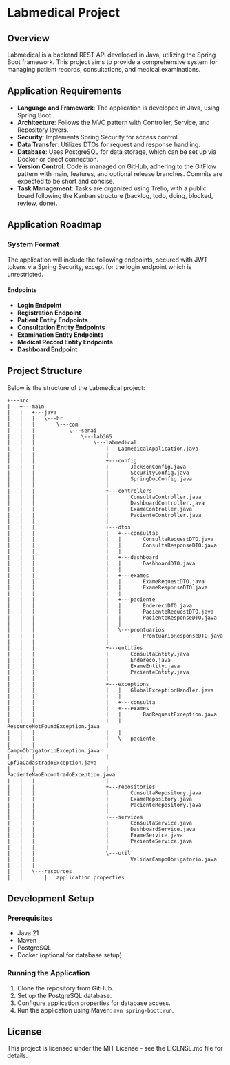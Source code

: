 # Labmedical Project

## Overview
Labmedical is a backend REST API developed in Java, utilizing the Spring Boot framework. This project aims to provide a comprehensive system for managing patient records, consultations, and medical examinations.

## Application Requirements

- **Language and Framework**: The application is developed in Java, using Spring Boot.
- **Architecture**: Follows the MVC pattern with Controller, Service, and Repository layers.
- **Security**: Implements Spring Security for access control.
- **Data Transfer**: Utilizes DTOs for request and response handling.
- **Database**: Uses PostgreSQL for data storage, which can be set up via Docker or direct connection.
- **Version Control**: Code is managed on GitHub, adhering to the GitFlow pattern with main, features, and optional release branches. Commits are expected to be short and concise.
- **Task Management**: Tasks are organized using Trello, with a public board following the Kanban structure (backlog, todo, doing, blocked, review, done).

## Application Roadmap

### System Format

The application will include the following endpoints, secured with JWT tokens via Spring Security, except for the login endpoint which is unrestricted.

#### Endpoints

- **Login Endpoint**
- **Registration Endpoint**
- **Patient Entity Endpoints**
- **Consultation Entity Endpoints**
- **Examination Entity Endpoints**
- **Medical Record Entity Endpoints**
- **Dashboard Endpoint**

## Project Structure

Below is the structure of the Labmedical project:

```
+---src
|   +---main
|   |   +---java
|   |   |   \---br
|   |   |       \---com
|   |   |           \---senai
|   |   |               \---lab365
|   |   |                   \---labmedical
|   |   |                       |   LabmedicalApplication.java
|   |   |                       |
|   |   |                       +---config
|   |   |                       |       JacksonConfig.java
|   |   |                       |       SecurityConfig.java
|   |   |                       |       SpringDocConfig.java
|   |   |                       |
|   |   |                       +---controllers
|   |   |                       |       ConsultaController.java
|   |   |                       |       DashboardController.java
|   |   |                       |       ExameController.java
|   |   |                       |       PacienteController.java
|   |   |                       |
|   |   |                       +---dtos
|   |   |                       |   +---consultas
|   |   |                       |   |       ConsultaRequestDTO.java
|   |   |                       |   |       ConsultaResponseDTO.java
|   |   |                       |   |
|   |   |                       |   +---dashboard
|   |   |                       |   |       DashboardDTO.java
|   |   |                       |   |
|   |   |                       |   +---exames
|   |   |                       |   |       ExameRequestDTO.java
|   |   |                       |   |       ExameResponseDTO.java
|   |   |                       |   |
|   |   |                       |   +---paciente
|   |   |                       |   |       EnderecoDTO.java
|   |   |                       |   |       PacienteRequestDTO.java
|   |   |                       |   |       PacienteResponseDTO.java
|   |   |                       |   |
|   |   |                       |   \---prontuarios
|   |   |                       |           ProntuarioResponseDTO.java
|   |   |                       |
|   |   |                       +---entities
|   |   |                       |       ConsultaEntity.java
|   |   |                       |       Endereco.java
|   |   |                       |       ExameEntity.java
|   |   |                       |       PacienteEntity.java
|   |   |                       |
|   |   |                       +---exceptions
|   |   |                       |   |   GlobalExceptionHandler.java
|   |   |                       |   |
|   |   |                       |   +---consulta
|   |   |                       |   +---exames
|   |   |                       |   |       BadRequestException.java
|   |   |                       |   |       ResourceNotFoundException.java
|   |   |                       |   |
|   |   |                       |   \---paciente
|   |   |                       |           CampoObrigatorioException.java
|   |   |                       |           CpfJaCadastradoException.java
|   |   |                       |           PacienteNaoEncontradoException.java
|   |   |                       |
|   |   |                       +---repositories
|   |   |                       |       ConsultaRepository.java
|   |   |                       |       ExameRepository.java
|   |   |                       |       PacienteRepository.java
|   |   |                       |
|   |   |                       +---services
|   |   |                       |       ConsultaService.java
|   |   |                       |       DashboardService.java
|   |   |                       |       ExameService.java
|   |   |                       |       PacienteService.java
|   |   |                       |
|   |   |                       \---util
|   |   |                               ValidarCampoObrigatorio.java
|   |   |
|   |   \---resources
|   |       |   application.properties
```


## Development Setup

### Prerequisites

- Java 21
- Maven
- PostgreSQL
- Docker (optional for database setup)

### Running the Application

1. Clone the repository from GitHub.
2. Set up the PostgreSQL database.
3. Configure application properties for database access.
4. Run the application using Maven: `mvn spring-boot:run`.


## License

This project is licensed under the MIT License - see the LICENSE.md file for details.